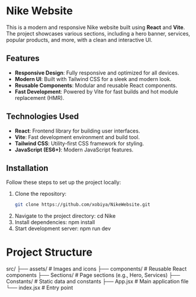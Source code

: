 # Nike Website

This is a modern and responsive Nike website built using **React** and **Vite**. The project showcases various sections, including a hero banner, services, popular products, and more, with a clean and interactive UI.


## Features

- **Responsive Design**: Fully responsive and optimized for all devices.
- **Modern UI**: Built with Tailwind CSS for a sleek and modern look.
- **Reusable Components**: Modular and reusable React components.
- **Fast Development**: Powered by Vite for fast builds and hot module replacement (HMR).

## Technologies Used

- **React**: Frontend library for building user interfaces.
- **Vite**: Fast development environment and build tool.
- **Tailwind CSS**: Utility-first CSS framework for styling.
- **JavaScript (ES6+)**: Modern JavaScript features.

## Installation

Follow these steps to set up the project locally:

1. Clone the repository:
   ```bash
   git clone https://github.com/xobiya/NikeWebsite.git
2. Navigate to the project directory:
cd Nike
3. Install dependencies:
npm install
4.  Start development server:
npm run dev

# Project Structure
src/
├── assets/         # Images and icons
├── components/     # Reusable React components
├── Sections/       # Page sections (e.g., Hero, Services)
├── Constants/      # Static data and constants
├── App.jsx         # Main application file
└── index.jsx       # Entry point
